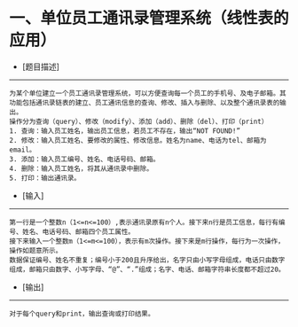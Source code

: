 一、单位员工通讯录管理系统（线性表的应用）
===========================================

- [题目描述]

-----------

    为某个单位建立一个员工通讯录管理系统，可以方便查询每一个员工的手机号、及电子邮箱。其功能包括通讯录链表的建立、员工通讯信息的查询、修改、插入与删除、以及整个通讯录表的输出。
    操作分为查询（query）、修改（modify）、添加（add）、删除（del）、打印（print）
    1. 查询：输入员工姓名，输出员工信息，若员工不存在，输出“NOT FOUND!”
    2. 修改：输入员工姓名、要修改的属性、修改信息。姓名为name、电话为tel、邮箱为email。
    3. 添加：输入员工编号、姓名、电话号码、邮箱。
    4. 删除：输入员工姓名，将其从通讯录中删除。
    5. 打印：输出通讯录。

- [输入]

--------

    第一行是一个整数n（1<=n<=100）,表示通讯录原有n个人。接下来n行是员工信息，每行有编号、姓名、电话号码、邮箱四个员工属性。
    接下来输入一个整数m（1<=m<=100），表示有m次操作。接下来是m行操作，每行为一次操作，操作如题意所示。
    数据保证编号、姓名不重复；编号小于200且升序给出，名字只由小写字母组成，电话只由数字组成，邮箱只由数字、小写字母、“@”、“.”组成；名字、电话、邮箱字符串长度都不超过20。

- [输出]

--------

    对于每个query和print，输出查询或打印结果。
